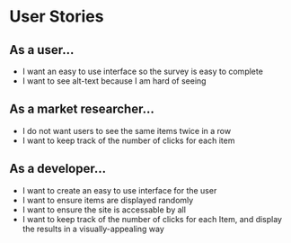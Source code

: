 User Stories
=====


As a user...
-----
- I want an easy to use interface so the survey is easy to complete
- I want to see alt-text because I am hard of seeing


As a market researcher...
-----
- I do not want users to see the same items twice in a row
- I want to keep track of the number of clicks for each item



As a developer...
-----
- I want to create an easy to use interface for the user
- I want to ensure items are displayed randomly
- I want to ensure the site is accessable by all
- I want to keep track of the number of clicks for each Item, and display the results in a visually-appealing way